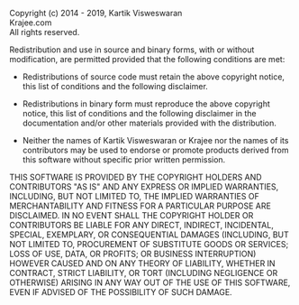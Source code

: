 Copyright (c) 2014 - 2019, Kartik Visweswaran  
Krajee.com  
All rights reserved.

Redistribution and use in source and binary forms, with or without modification, are permitted provided that the
following conditions are met:

* Redistributions of source code must retain the above copyright notice, this list of conditions and the following
  disclaimer.

* Redistributions in binary form must reproduce the above copyright notice, this list of conditions and the following
  disclaimer in the documentation and/or other materials provided with the distribution.

* Neither the names of Kartik Visweswaran or Krajee nor the names of its contributors may be used to endorse or promote
  products derived from this software without specific prior written permission.

THIS SOFTWARE IS PROVIDED BY THE COPYRIGHT HOLDERS AND CONTRIBUTORS "AS IS" AND ANY EXPRESS OR IMPLIED WARRANTIES,
INCLUDING, BUT NOT LIMITED TO, THE IMPLIED WARRANTIES OF MERCHANTABILITY AND FITNESS FOR A PARTICULAR PURPOSE ARE
DISCLAIMED. IN NO EVENT SHALL THE COPYRIGHT HOLDER OR CONTRIBUTORS BE LIABLE FOR ANY DIRECT, INDIRECT, INCIDENTAL,
SPECIAL, EXEMPLARY, OR CONSEQUENTIAL DAMAGES
(INCLUDING, BUT NOT LIMITED TO, PROCUREMENT OF SUBSTITUTE GOODS OR SERVICES; LOSS OF USE, DATA, OR PROFITS; OR BUSINESS
INTERRUPTION) HOWEVER CAUSED AND ON ANY THEORY OF LIABILITY, WHETHER IN CONTRACT, STRICT LIABILITY, OR TORT
(INCLUDING NEGLIGENCE OR OTHERWISE) ARISING IN ANY WAY OUT OF THE USE OF THIS SOFTWARE, EVEN IF ADVISED OF THE
POSSIBILITY OF SUCH DAMAGE.